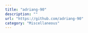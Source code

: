 ```yaml
---
title: "adriang-90"
description: ""
url: "https://github.com/adriang-90"
category: "Miscellaneous"
---
```

